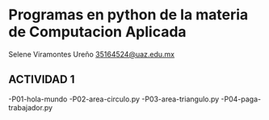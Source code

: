 # Programas en python de la materia de Computacion Aplicada

Selene Viramontes Ureño
35164524@uaz.edu.mx

## ACTIVIDAD 1
-P01-hola-mundo
-P02-area-circulo.py
-P03-area-triangulo.py
-P04-paga-trabajador.py